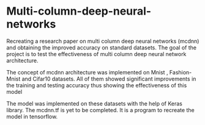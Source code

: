 # Multi-column-deep-neural-networks
Recreating a research paper on multi column deep neural networks (mcdnn) and obtaining the improved accuracy on standard datasets.
The goal of the project is to test the effectiveness of multi column deep neural network architecture. 

The concept of mcdnn architecture was implemented on Mnist , Fashion-Mnist and Cifar10 datasets. All of them showed significant
improvements in the training and testing accuracy thus showing the effectiveness of this model

The model was implemented on these datasets with the help of Keras library. The mcdnn.tf is yet to be completed. It is a program
to recreate the model in tensorflow.
